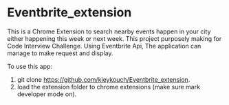 # Eventbrite_extension
This is a Chrome Extension to search nearby events happen in your city either happening this week or next week. This project purposely making for Code Interview Challenge. Using Eventbrite Api, The application can manage to make request and display.

To use this app:
1. git clone https://github.com/kieykouch/Eventbrite_extension.
2. load the extension folder to chrome extensions (make sure mark developer mode on).
